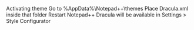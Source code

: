 Activating theme
Go to %AppData%\Notepad++\themes
Place Dracula.xml inside that folder
Restart Notepad++
Dracula will be available in Settings > Style Configurator
